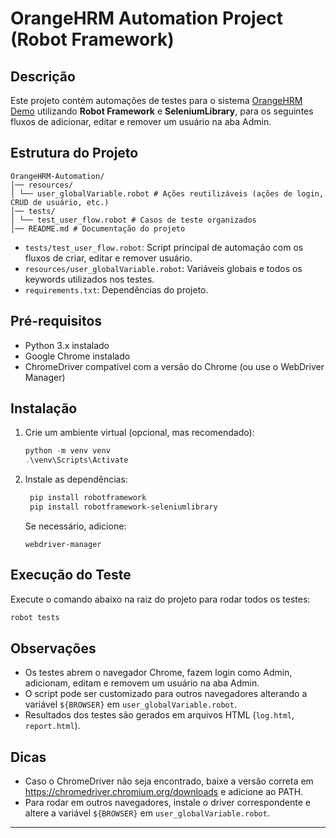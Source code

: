 # OrangeHRM Automation Project (Robot Framework)

## Descrição
Este projeto contém automações de testes para o sistema [OrangeHRM Demo](https://opensource-demo.orangehrmlive.com/) utilizando **Robot Framework** e **SeleniumLibrary**, para os seguintes fluxos de adicionar, editar e remover um usuário na aba Admin.

## Estrutura do Projeto

```
OrangeHRM-Automation/
│── resources/
│ └── user_globalVariable.robot # Ações reutilizáveis (ações de login, CRUD de usuário, etc.)
│── tests/
│ └── test_user_flow.robot # Casos de teste organizados
│── README.md # Documentação do projeto
```

- `tests/test_user_flow.robot`: Script principal de automação com os fluxos de criar, editar e remover usuário.
- `resources/user_globalVariable.robot`: Variáveis globais e todos os keywords utilizados nos testes.
- `requirements.txt`: Dependências do projeto.

## Pré-requisitos
- Python 3.x instalado
- Google Chrome instalado
- ChromeDriver compatível com a versão do Chrome (ou use o WebDriver Manager)

## Instalação
1. Crie um ambiente virtual (opcional, mas recomendado):
   ```powershell
   python -m venv venv
   .\venv\Scripts\Activate
   ```
2. Instale as dependências:
   ```bash
    pip install robotframework
    pip install robotframework-seleniumlibrary
    ```
   Se necessário, adicione:
   ```
   webdriver-manager
   ```

## Execução do Teste

Execute o comando abaixo na raiz do projeto para rodar todos os testes:
```powershell
robot tests
```

## Observações
- Os testes abrem o navegador Chrome, fazem login como Admin, adicionam, editam e removem um usuário na aba Admin.
- O script pode ser customizado para outros navegadores alterando a variável `${BROWSER}` em `user_globalVariable.robot`.
- Resultados dos testes são gerados em arquivos HTML (`log.html`, `report.html`).

## Dicas
- Caso o ChromeDriver não seja encontrado, baixe a versão correta em https://chromedriver.chromium.org/downloads e adicione ao PATH.
- Para rodar em outros navegadores, instale o driver correspondente e altere a variável `${BROWSER}` em `user_globalVariable.robot`.

---


